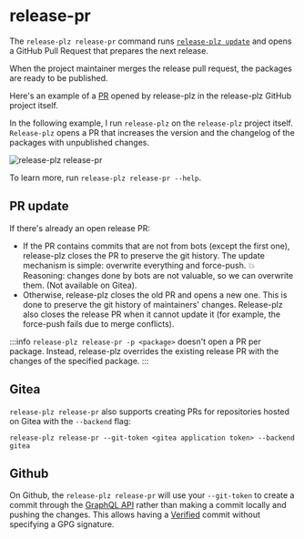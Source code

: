 # release-pr

The `release-plz release-pr` command runs [`release-plz update`](update.md) and
opens a GitHub Pull Request that prepares the next release.

When the project maintainer merges the release pull request, the packages are
ready to be published.

Here's an example of a [PR](https://github.com/MarcoIeni/release-plz/pull/377)
opened by release-plz in the release-plz GitHub project itself.

In the following example, I run `release-plz` on the `release-plz` project
itself.
`Release-plz` opens a PR that increases the version and the changelog of the
packages with unpublished changes.

![release-plz release-pr](https://user-images.githubusercontent.com/11428655/160772903-544c7578-7c17-4311-b6ca-a1aefeabe799.gif)

To learn more, run `release-plz release-pr --help`.

## PR update

If there's already an open release PR:

- If the PR contains commits that are not from bots (except the first one),
  release-plz closes the PR to preserve the git history.
  The update mechanism is simple: overwrite everything and force-push. 💥
  Reasoning: changes done by bots are not valuable, so we can overwrite them.
  (Not available on Gitea).
- Otherwise, release-plz closes the old PR and opens a new one.
  This is done to preserve the git history of maintainers' changes.
  Release-plz also closes the release PR when it cannot update it
  (for example, the force-push fails due to merge conflicts).

:::info
`release-plz release-pr -p <package>` doesn't open a PR per package.
Instead, release-plz overrides the existing release PR with the changes of the specified package.
:::

## Gitea

`release-plz release-pr` also supports creating PRs for repositories hosted on
Gitea with the `--backend` flag:

`release-plz release-pr --git-token <gitea application token> --backend gitea`

## Github

On Github, the `release-plz release-pr` will use your `--git-token` to create a commit
through the [GraphQL API](https://docs.github.com/en/graphql) rather
than making a commit locally and pushing the changes.
This allows having a [Verified](https://docs.github.com/en/authentication/managing-commit-signature-verification/about-commit-signature-verification)
commit without specifying a GPG signature.
